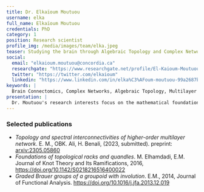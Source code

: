 ```yaml
---
title: Dr. Elkaïoum Moutuou
username: elka
full_name: Elkaïoum Moutuou
credentials: PhD
category: 1
position: Research scientist
profile_img: /media/images/team/elka.jpeg
teaser: Studying the brain through Algebraic Topology and Complex Networks.
social:
  email: "elkaioum.moutuou@concordia.ca"
  researchgate: "https://www.researchgate.net/profile/El-Kaioum-Moutuou"
  twitter: "https://twitter.com/elkaioum"
  linkedin: "https://www.linkedin.com/in/elka%C3%AFoum-moutuou-99a2687b/"
keywords: |
  Brain Connectomics, Complex Networks, Algebraic Topology, Multilayer Networks, Persistent Homology, Spectral Theory, Information Theory
presentation: |
  Dr. Moutuou's research interests focus on the mathematical foundations of Network Neuroscience. He has used concepts from Algebraic Topology, Spectral Theory, and Complex Systems to develop a novel mathematical framework and computational tools for analysing the topology and dynamics of the anatomo-functional networks of the human brain activities. 
---
```



### Selected publications

- _Topology and spectral interconnectivities of higher-order multilayer network_. E. M., OBK. Ali, H. Benali, (2023, submitted). preprint: [arxiv:2305.05860](https://arxiv.org/pdf/2305.05860.pdf)
- _Foundations of topological racks and quandles_. M. Elhamdadi, E.M. Journal of Knot Theory and Its Ramifications, 2016, https://doi.org/10.1142/S0218216516400022
- _Graded Brauer groups of a groupoid with involution_. E.M., 2014, Journal of Functional Analysis. https://doi.org/10.1016/j.jfa.2013.12.019

 


